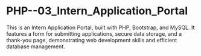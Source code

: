 # PHP--03_Intern_Application_Portal
This is an Intern Application Portal, built with PHP, Bootstrap, and MySQL. It features a form for submitting applications, secure data storage, and a thank-you page, demonstrating web development skills and efficient database management.
